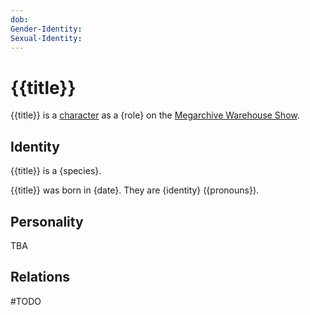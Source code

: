 ```yaml
---
dob:
Gender-Identity:
Sexual-Identity:
---
```

# {{title}}

{{title}} is a [character](Characters.md) as a {role} on the [Megarchive Warehouse Show](Megarchive%20Warehouse%20Show.md).
## Identity

{{title}} is a {species}. 

{{title}} was born in {date}. They are {identity} ({pronouns}).

## Personality
TBA

## Relations

#TODO 